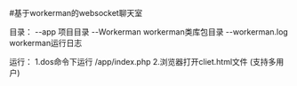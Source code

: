 #基于workerman的websocket聊天室

目录：
--app				项目目录
--Workerman			workerman类库包目录
--workerman.log		workerman运行日志

运行：
1.dos命令下运行 	/app/index.php
2.浏览器打开cliet.html文件
(支持多用户)
